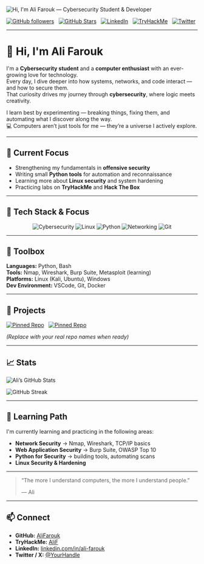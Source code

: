 ![Hi, I'm Ali Farouk — Cybersecurity Student & Developer](https://github.com/AliFarouk/AliFarouk/raw/master/header.gif)

[![GitHub followers](https://img.shields.io/github/followers/AliFarouk?logo=GitHub&style=for-the-badge)](https://github.com/AliFarouk)
&nbsp;
[![GitHub Stars](https://img.shields.io/github/stars/AliFarouk?logo=github&style=for-the-badge)](https://github.com/AliFarouk)
&nbsp;
[![LinkedIn](https://img.shields.io/badge/LinkedIn-0A66C2?logo=linkedin&style=for-the-badge)](https://linkedin.com/in/ali-farouk)
&nbsp;
[![TryHackMe](https://img.shields.io/badge/TryHackMe-%230A0A0A.svg?&style=for-the-badge&logo=tryhackme&logoColor=red)](https://tryhackme.com/p/AliF)
&nbsp;
[![Twitter](https://img.shields.io/badge/Twitter-14171A?logo=x&style=for-the-badge)](https://twitter.com/YourHandle)

---

# 👋 Hi, I'm Ali Farouk

I'm a **Cybersecurity student** and a **computer enthusiast** with an ever-growing love for technology.  
Every day, I dive deeper into how systems, networks, and code interact — and how to secure them.  
That curiosity drives my journey through **cybersecurity**, where logic meets creativity.

I learn best by experimenting — breaking things, fixing them, and automating what I discover along the way.  
💻 Computers aren’t just tools for me — they’re a universe I actively explore.

---

## 🔭 Current Focus
- Strengthening my fundamentals in **offensive security**
- Writing small **Python tools** for automation and reconnaissance
- Learning more about **Linux security** and system hardening
- Practicing labs on **TryHackMe** and **Hack The Box**

---

## 🧠 Tech Stack & Focus

<p align="center">
  <img src="https://img.icons8.com/ios-filled/50/ffffff/cyber-security.png" alt="Cybersecurity"/>
  <img src="https://img.icons8.com/ios-filled/50/ffffff/linux.png" alt="Linux"/>
  <img src="https://img.icons8.com/ios-filled/50/ffffff/python.png" alt="Python"/>
  <img src="https://img.icons8.com/ios-filled/50/ffffff/networking-manager.png" alt="Networking"/>
  <img src="https://img.icons8.com/ios-filled/50/ffffff/git.png" alt="Git"/>
</p>

---

## 🧰 Toolbox

**Languages:** Python, Bash  
**Tools:** Nmap, Wireshark, Burp Suite, Metasploit (learning)  
**Platforms:** Linux (Kali, Ubuntu), Windows  
**Dev Environment:** VSCode, Git, Docker

---

## 🧩 Projects

[![Pinned Repo](https://github-readme-stats.vercel.app/api/pin/?username=AliFarouk&repo=python-network-scanner&bg_color=0d1116&title_color=0E7FC0&text_color=a4aacb&icon_color=00C853)](https://github.com/AliFarouk/python-network-scanner)
&nbsp;
[![Pinned Repo](https://github-readme-stats.vercel.app/api/pin/?username=AliFarouk&repo=port-analyzer&bg_color=0d1116&title_color=0E7FC0&text_color=a4aacb&icon_color=00C853)](https://github.com/AliFarouk/port-analyzer)

*(Replace with your real repo names when ready)*

---

## 📈 Stats

![Ali’s GitHub Stats](https://github-readme-stats.vercel.app/api?username=AliFarouk&show_icons=true&bg_color=0d1116&title_color=0E7FC0&text_color=a4aacb&icon_color=00C853)

![GitHub Streak](https://github-readme-streak-stats.herokuapp.com/?user=AliFarouk&theme=dark&background=0d1116&ring=0E7FC0&fire=00C853)

---

## 🎯 Learning Path

I'm currently learning and practicing in the following areas:
- **Network Security** → Nmap, Wireshark, TCP/IP basics  
- **Web Application Security** → Burp Suite, OWASP Top 10  
- **Python for Security** → building tools, automating scans  
- **Linux Security & Hardening**

---

> “The more I understand computers, the more I understand people.”  
>  
> — Ali

---

## 📫 Connect
- **GitHub:** [AliFarouk](https://github.com/AliFarouk)  
- **TryHackMe:** [AliF](https://tryhackme.com/p/AliF)  
- **LinkedIn:** [linkedin.com/in/ali-farouk](https://linkedin.com/in/ali-farouk)  
- **Twitter / X:** [@YourHandle](https://twitter.com/YourHandle)
